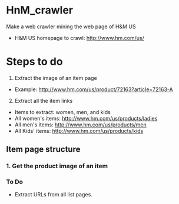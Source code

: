 # HnM_crawler
Make a web crawler mining the web page of H&amp;M US
* H&M US homepage to crawl: http://www.hm.com/us/

# Steps to do
1. Extract the image of an item page
 * Example: http://www.hm.com/us/product/72163?article=72163-A
2. Extract all the item links
 * Items to extract: women, men, and kids
 * All women's items: http://www.hm.com/us/products/ladies
 * All men's items: http://www.hm.com/us/products/men
 * All Kids' items: http://www.hm.com/us/products/kids

## Item page structure
### 1. Get the product image of an item

### To Do
* Extract URLs from all list pages.